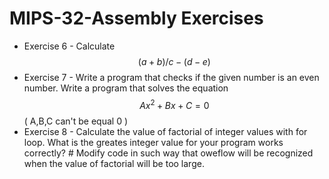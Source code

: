 # MIPS-32-Assembly Exercises

* Exercise 6 - Calculate $$(a+b)/c - (d-e) $$
* Exercise 7 - Write a program that checks if the given number is an even number. Write a program that solves the equation $$ Ax^2 + Bx + C = 0 $$ ( A,B,C can't be equal 0 )  
* Exercise 8 - Calculate the value of factorial of integer values with for loop. What is the greates integer value for your program works correctly? # Modify code in such way that oweflow will be recognized when the value of factorial will be too large.  

